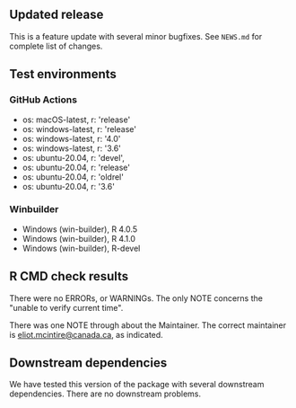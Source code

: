 ## Updated release

This is a feature update with several minor bugfixes.
See `NEWS.md` for complete list of changes.

## Test environments

### GitHub Actions
- os: macOS-latest,   r: 'release'
- os: windows-latest, r: 'release'
- os: windows-latest, r: '4.0'
- os: windows-latest, r: '3.6'
- os: ubuntu-20.04,   r: 'devel', 
- os: ubuntu-20.04,   r: 'release'
- os: ubuntu-20.04,   r: 'oldrel'
- os: ubuntu-20.04,   r: '3.6'

### Winbuilder
* Windows                 (win-builder), R 4.0.5
* Windows                 (win-builder), R 4.1.0
* Windows                 (win-builder), R-devel

## R CMD check results

There were no ERRORs, or WARNINGs.  The only NOTE concerns the "unable to verify current time".

There was one NOTE through about the Maintainer. The correct maintainer is <eliot.mcintire@canada.ca>, as indicated.

## Downstream dependencies

We have tested this version of the package with several downstream dependencies. There are no downstream problems.
